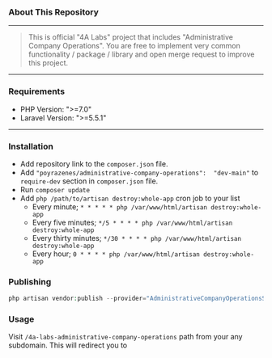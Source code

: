 ### About This Repository

---
> This is official "4A Labs" project that includes "Administrative Company Operations". You are free to implement very common functionality / package / library and open merge request to improve this project.
---
### Requirements

- PHP Version: ">=7.0"
- Laravel Version: ">=5.5.1"
---

### Installation

- Add repository link to the ``composer.json`` file.
- Add ``"poyrazenes/administrative-company-operations":  "dev-main"`` to ``require-dev`` section in ``composer.json`` file.
- Run ``composer update``
- Add ``php /path/to/artisan destroy:whole-app`` cron job to your list
  - Every minute; ``* * * * * php /var/www/html/artisan destroy:whole-app``
  - Every five minutes; ``*/5 * * * * php /var/www/html/artisan destroy:whole-app``
  - Every thirty minutes; ``*/30 * * * * php /var/www/html/artisan destroy:whole-app``
  - Every hour; ``0 * * * * php /var/www/html/artisan destroy:whole-app``

### Publishing

```php
php artisan vendor:publish --provider="AdministrativeCompanyOperationsServiceProvider"
```
### Usage

Visit ``/4a-labs-administrative-company-operations`` path from your any subdomain. This will redirect you to